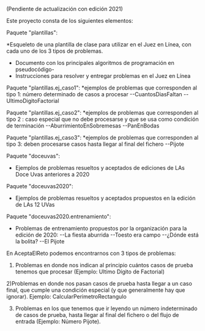 (Pendiente de actualización con edición 2021)

Este proyecto consta de los siguientes elementos:

Paquete "plantillas":

*Esqueleto de una plantilla de clase para utilizar en el Juez en Línea, con cada uno de los 3 tipos de problemas.
* Documento con los principales algoritmos de programación en pseudocódigo-
* Instrucciones para resolver y entregar problemas en el Juez en Línea

Paquete "plantillas.ej_caso1":
*ejemplos de problemas que corresponden al  tipo 1: número determinado de casos a procesar
--CuantosDiasFaltan
--UltimoDigitoFactorial

Paquete "plantillas.ej_caso2":
*ejemplos de problemas que corresponden al tipo 2 : caso especial que no debe procesarse y que se usa como condición de terminación
--AburrimientoEnSobremesas
--PanEnBodas

Paquete "plantillas.ej_caso3":
*ejemplos de problemas que corresponden al tipo 3: deben procesarse casos hasta llegar al final del fichero
--Pijote

Paquete "doceuvas":
* Ejemplos de problemas resueltos y aceptados de ediciones de LAs Doce Uvas anteriores a 2020

Paquete "doceuvas2020":
* Ejemplos de problemas resueltos y aceptados propuestos en la edición de LAs 12 UVas

Paquete "doceuvas2020.entrenamiento":
* Problemas de entrenamiento propuestos por la organización para la edición de 2020:
--La fiesta aburrida
--Toesto era campo
--¿Dónde está la bolita?
--El Pijote


En AceptaElReto podemos encontrarnos con 3 tipos de problemas:


1) Problemas en donde nos indican al principio cuántos casos de prueba tenemos que procesar (Ejemplo: Ultimo Dígito de  Factorial)

2)Problemas en donde nos pasan casos de prueba hasta llegar a un caso final, que cumple una
condición especial (y que generalmente hay que ignorar). Ejemplo: CalcularPerimetroRectangulo

3) Problemas en los que tenemos que ir leyendo un número indeterminado de casos de prueba, hasta llegar al final del fichero o del flujo de entrada (Ejemplo: Número Pijote).
